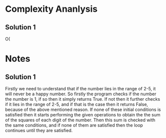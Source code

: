 # Complexity Ananlysis

## Solution 1

O(
 

# Notes 

## Solution 1

Firstly we need to understand that if the number lies in the range of 2-5, it will never be a happy number. So firstly the program checks if the number the number is 1, if so then it simply returns True. If not then it further checks if it lies in the range of 2-5, and if that is the case then it returns False, because of the above mentioned reason. If none of these initial conditions is satisfied then it starts performing the given operations to obtain the the sum of the squares of each digit of the number. Then this sum is checked with the same conditions, and if none of them are satisfied then the loop continues until they are satisfied.
